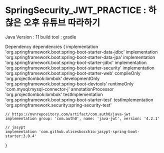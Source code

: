 # SpringSecurity_JWT_PRACTICE : 하찮은 오후 유튜브 따라하기
Java Version : 11
build tool   : gradle

Dependency 
dependencies {
	implementation 'org.springframework.boot:spring-boot-starter-data-jdbc'
	implementation 'org.springframework.boot:spring-boot-starter-data-jpa'
	implementation 'org.springframework.boot:spring-boot-starter-jdbc'
	implementation 'org.springframework.boot:spring-boot-starter-security'
	implementation 'org.springframework.boot:spring-boot-starter-web'
	compileOnly 'org.projectlombok:lombok'
	developmentOnly 'org.springframework.boot:spring-boot-devtools'
	runtimeOnly 'com.mysql:mysql-connector-j'
	annotationProcessor 'org.projectlombok:lombok'
	testImplementation 'org.springframework.boot:spring-boot-starter-test'
	testImplementation 'org.springframework.security:spring-security-test'

	// https://mvnrepository.com/artifact/com.auth0/java-jwt
	implementation group: 'com.auth0', name: 'java-jwt', version: '4.2.1'

	// jasypt
	implementation 'com.github.ulisesbocchio:jasypt-spring-boot-starter:3.0.4'
}



